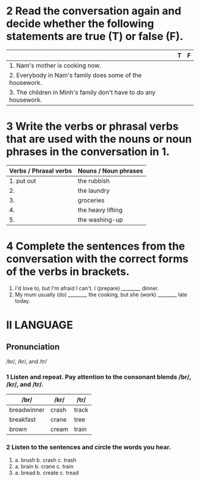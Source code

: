 # 2 Read the conversation again and decide whether the following statements are true (T) or false (F).

| | T | F |
|---|---|---|
| 1. Nam's mother is cooking now. | | |
| 2. Everybody in Nam's family does some of the housework. | | |
| 3. The children in Minh's family don't have to do any housework. | | |

# 3 Write the verbs or phrasal verbs that are used with the nouns or noun phrases in the conversation in 1.

| Verbs / Phrasal verbs | Nouns / Noun phrases |
|---|---|
| 1. put out | the rubbish |
| 2. | the laundry |
| 3. | groceries |
| 4. | the heavy lifting |
| 5. | the washing-up |

# 4 Complete the sentences from the conversation with the correct forms of the verbs in brackets.

1. I'd love to, but I'm afraid I can't. I (prepare) ________ dinner.
2. My mum usually (do) ________ the cooking, but she (work) ________ late today.

# II LANGUAGE

## Pronunciation
/br/, /kr/, and /tr/

### 1 Listen and repeat. Pay attention to the consonant blends /br/, /kr/, and /tr/.

| /br/ | /kr/ | /tr/ |
|---|---|---|
| breadwinner | crash | track |
| breakfast | crane | tree |
| brown | cream | train |

### 2 Listen to the sentences and circle the words you hear.

1. a. brush   b. crash   c. trash
2. a. brain   b. crane   c. train
3. a. bread   b. create  c. tread